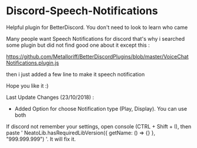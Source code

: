# Discord-Speech-Notifications
Helpful plugin for BetterDiscord. You don't need to look to learn who came

Many people want Speech Notifications for discord that's why i searched some plugin but did not find good one about it except this :

https://github.com/Metalloriff/BetterDiscordPlugins/blob/master/VoiceChatNotifications.plugin.js

then i just added a few line to make it speech notification

Hope you like it :)

Last Update Changes (23/10/2018) :
- Added Option for choose Notification type (Play, Display). You can use both

If discord not remember your settings, open console (CTRL + Shift + I), then paste ' NeatoLib.hasRequiredLibVersion({ getName: () => {} }, "999.999.999") '. It will fix it.

